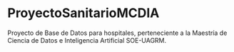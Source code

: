 # ProyectoSanitarioMCDIA
Proyecto de Base de Datos para hospitales, perteneciente a la Maestría de Ciencia de Datos e Inteligencia Artificial SOE-UAGRM.

